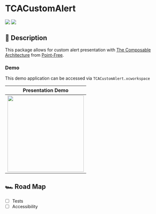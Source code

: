 # TCACustomAlert

[![](https://img.shields.io/endpoint?url=https%3A%2F%2Fswiftpackageindex.com%2Fapi%2Fpackages%2FNaturally-Inviting%2FTCACustomAlert%2Fbadge%3Ftype%3Dswift-versions)](https://swiftpackageindex.com/Naturally-Inviting/TCACustomAlert)
[![](https://img.shields.io/endpoint?url=https%3A%2F%2Fswiftpackageindex.com%2Fapi%2Fpackages%2Fnaturally-inviting%2FTCACustomAlert%2Fbadge%3Ftype%3Dplatforms)](https://swiftpackageindex.com/Naturally-Inviting/TCACustomAlert)


## 📝 Description

This package allows for custom alert presentation with [The Composable Architecture](https://github.com/pointfreeco/swift-composable-architecture) from [Point-Free](https://www.pointfree.co).

### Demo

This demo application can be accessed via `TCACustomAlert.xcworkspace`

|Presentation Demo|
|:-:|
|<img src="Demo.gif" width="250"/>|

## 🏎️ Road Map

- [ ] Tests
- [ ] Accessibility
